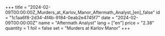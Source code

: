 +++
title = "2024-02-09T00:00:00Z_Murders_at_Karlov_Manor_Aftermath_Analyst_[en]_false"
id = "1c1aa6f8-2d34-4f4b-9184-0eab2e4745f7"
date = "2024-02-09T00:00:00Z"
name = "Aftermath Analyst"
lang = ["en"]
price = "2.38"
quantity = 1
foil = false
set = "Murders at Karlov Manor"
+++
